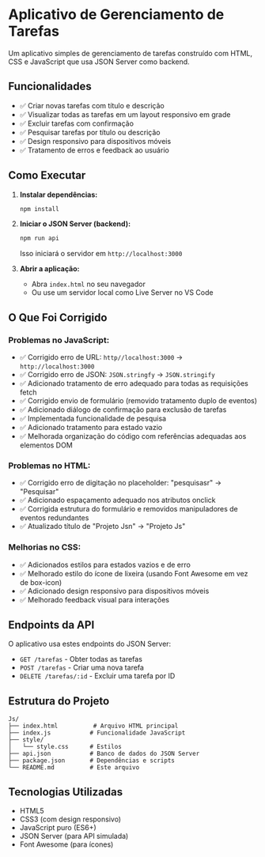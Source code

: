 # Aplicativo de Gerenciamento de Tarefas

Um aplicativo simples de gerenciamento de tarefas construído com HTML, CSS e JavaScript que usa JSON Server como backend.

## Funcionalidades

- ✅ Criar novas tarefas com título e descrição
- ✅ Visualizar todas as tarefas em um layout responsivo em grade
- ✅ Excluir tarefas com confirmação
- ✅ Pesquisar tarefas por título ou descrição
- ✅ Design responsivo para dispositivos móveis
- ✅ Tratamento de erros e feedback ao usuário

## Como Executar

1. **Instalar dependências:**
   ```bash
   npm install
   ```

2. **Iniciar o JSON Server (backend):**
   ```bash
   npm run api
   ```
   Isso iniciará o servidor em `http://localhost:3000`

3. **Abrir a aplicação:**
   - Abra `index.html` no seu navegador
   - Ou use um servidor local como Live Server no VS Code

## O Que Foi Corrigido

### Problemas no JavaScript:
- ✅ Corrigido erro de URL: `http//localhost:3000` → `http://localhost:3000`
- ✅ Corrigido erro de JSON: `JSON.stringfy` → `JSON.stringify`
- ✅ Adicionado tratamento de erro adequado para todas as requisições fetch
- ✅ Corrigido envio de formulário (removido tratamento duplo de eventos)
- ✅ Adicionado diálogo de confirmação para exclusão de tarefas
- ✅ Implementada funcionalidade de pesquisa
- ✅ Adicionado tratamento para estado vazio
- ✅ Melhorada organização do código com referências adequadas aos elementos DOM

### Problemas no HTML:
- ✅ Corrigido erro de digitação no placeholder: "pesquisasr" → "Pesquisar"
- ✅ Adicionado espaçamento adequado nos atributos onclick
- ✅ Corrigida estrutura do formulário e removidos manipuladores de eventos redundantes
- ✅ Atualizado título de "Projeto Jsn" → "Projeto Js"

### Melhorias no CSS:
- ✅ Adicionados estilos para estados vazios e de erro
- ✅ Melhorado estilo do ícone de lixeira (usando Font Awesome em vez de box-icon)
- ✅ Adicionado design responsivo para dispositivos móveis
- ✅ Melhorado feedback visual para interações

## Endpoints da API

O aplicativo usa estes endpoints do JSON Server:
- `GET /tarefas` - Obter todas as tarefas
- `POST /tarefas` - Criar uma nova tarefa
- `DELETE /tarefas/:id` - Excluir uma tarefa por ID

## Estrutura do Projeto

```
Js/
├── index.html          # Arquivo HTML principal
├── index.js           # Funcionalidade JavaScript
├── style/
│   └── style.css      # Estilos
├── api.json           # Banco de dados do JSON Server
├── package.json       # Dependências e scripts
└── README.md          # Este arquivo
```

## Tecnologias Utilizadas

- HTML5
- CSS3 (com design responsivo)
- JavaScript puro (ES6+)
- JSON Server (para API simulada)
- Font Awesome (para ícones) 